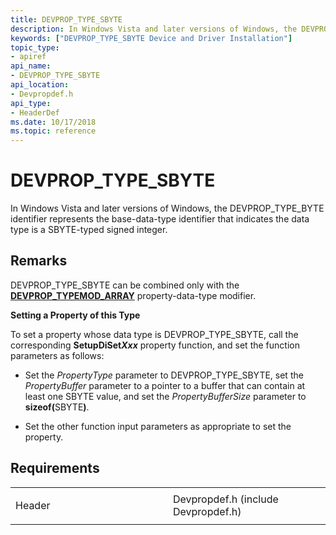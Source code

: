 ```yaml
---
title: DEVPROP_TYPE_SBYTE
description: In Windows Vista and later versions of Windows, the DEVPROP_TYPE_BYTE identifier represents the base-data-type identifier that indicates the data type is a SBYTE-typed signed integer.
keywords: ["DEVPROP_TYPE_SBYTE Device and Driver Installation"]
topic_type:
- apiref
api_name:
- DEVPROP_TYPE_SBYTE
api_location:
- Devpropdef.h
api_type:
- HeaderDef
ms.date: 10/17/2018
ms.topic: reference
---
```


# DEVPROP_TYPE_SBYTE


In Windows Vista and later versions of Windows, the DEVPROP_TYPE_BYTE identifier represents the base-data-type identifier that indicates the data type is a SBYTE-typed signed integer.

## Remarks

DEVPROP_TYPE_SBYTE can be combined only with the [**DEVPROP_TYPEMOD_ARRAY**](devprop-typemod-array.md) property-data-type modifier.

**Setting a Property of this Type**

To set a property whose data type is DEVPROP_TYPE_SBYTE, call the corresponding **SetupDiSet*Xxx*** property function, and set the function parameters as follows:

- Set the *PropertyType* parameter to DEVPROP_TYPE_SBYTE, set the *PropertyBuffer* parameter to a pointer to a buffer that can contain at least one SBYTE value, and set the *PropertyBufferSize* parameter to <strong>sizeof(</strong>SBYTE<strong>)</strong>.

- Set the other function input parameters as appropriate to set the property.

## Requirements

<table>
<colgroup>
<col width="50%" />
<col width="50%" />
</colgroup>
<tbody>
<tr class="odd">
<td align="left"><p>Header</p></td>
<td align="left">Devpropdef.h (include Devpropdef.h)</td>
</tr>
</tbody>
</table>

 

 





